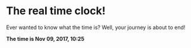 # The real time clock!

Ever wanted to know what the time is? Well, your journey is about to end!

**The time is Nov 09, 2017, 10:25**